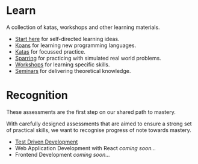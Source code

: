 # Learn

A collection of katas, workshops and other learning materials.

* [Start here](./ideas) for self-directed learning ideas.
* [Koans](./koans) for learning new programming languages.
* [Katas](./katas) for focussed practice.
* [Sparring](./sparring) for practicing with simulated real world problems. 
* [Workshops](./workshops) for learning specific skills.
* [Seminars](./seminars) for delivering theoretical knowledge.

# Recognition

These assessments are the first step on our shared path to mastery. 

With carefully designed assessments that are aimed to ensure a strong set of practical skills, we want to recognise progress of note towards mastery.

* [Test Driven Development](./core-skills/tdd/README.md)
* Web Application Development with React _coming soon..._ 
* Frontend Development _coming soon..._

